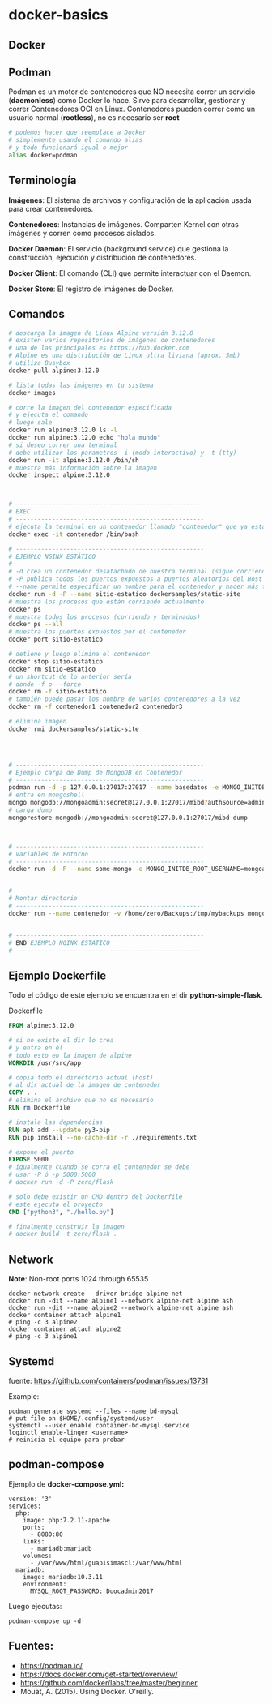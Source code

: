 # docker-basics

Docker
-------

Podman
-------
Podman es un motor de contenedores que NO necesita correr un servicio (**daemonless**) como Docker lo hace.
Sirve para desarrollar, gestionar y correr Contenedores OCI en Linux.
Contenedores pueden correr como un usuario normal (**rootless**), no es necesario ser **root**

```bash
# podemos hacer que reemplace a Docker
# simplemente usando el comando alias
# y todo funcionará igual o mejor
alias docker=podman
```

Terminología
-------------
**Imágenes**: El sistema de archivos y configuración de la aplicación usada para crear contenedores.

**Contenedores**: Instancias de imágenes. Comparten Kernel con otras imágenes y corren como procesos aislados.

**Docker Daemon**: El servicio (background service) que gestiona la construcción, ejecución y distribución de contenedores.

**Docker Client**: El comando (CLI) que permite interactuar con el Daemon.

**Docker Store**: El registro de imágenes de Docker.

Comandos
----------
```bash
# descarga la imagen de Linux Alpine versión 3.12.0
# existen varios repositorios de imágenes de contenedores
# una de las principales es https://hub.docker.com 
# Alpine es una distribución de Linux ultra liviana (aprox. 5mb)
# utiliza Busybox
docker pull alpine:3.12.0 

# lista todas las imágenes en tu sistema
docker images

# corre la imagen del contenedor especificada
# y ejecuta el comando
# luego sale
docker run alpine:3.12.0 ls -l
docker run alpine:3.12.0 echo "hola mundo"
# si deseo correr una terminal 
# debe utilizar los parametros -i (modo interactivo) y -t (tty)
docker run -it alpine:3.12.0 /bin/sh  
# muestra más información sobre la imagen
docker inspect alpine:3.12.0



# ----------------------------------------------------
# EXEC
# ----------------------------------------------------
# ejecuta la terminal en un contenedor llamado "contenedor" que ya está andando
docker exec -it contenedor /bin/bash

# ----------------------------------------------------
# EJEMPLO NGINX ESTÁTICO
# ----------------------------------------------------
# -d crea un contenedor desatachado de nuestra terminal (sigue corriendo después de cerrar la terminal)
# -P publica todos los puertos expuestos a puertos aleatorios del Host
# --name permite especificar un nombre para el contenedor y hacer más fácil su referencia
docker run -d -P --name sitio-estatico dockersamples/static-site
# muestra los procesos que están corriendo actualmente
docker ps
# muestra todos los procesos (corriendo y terminados)
docker ps --all
# muestra los puertos expuestos por el contenedor
docker port sitio-estatico

# detiene y luego elimina el contenedor
docker stop sitio-estatico
docker rm sitio-estatico
# un shortcut de lo anterior sería
# donde -f o --force
docker rm -f sitio-estatico
# también puede pasar los nombre de varios contenedores a la vez
docker rm -f contenedor1 contenedor2 contenedor3

# elimina imagen
docker rmi dockersamples/static-site




# ----------------------------------------------------
# Ejemplo carga de Dump de MongoDB en Contenedor
# ----------------------------------------------------
podman run -d -p 127.0.0.1:27017:27017 --name basedatos -e MONGO_INITDB_ROOT_USERNAME=mongoadmin -e MONGO_INITDB_ROOT_PASSWORD=secret mongo
# entra en mongoshell
mongo mongodb://mongoadmin:secret@127.0.0.1:27017/mibd?authSource=admin
# carga dump
mongorestore mongodb://mongoadmin:secret@127.0.0.1:27017/mibd dump



# ----------------------------------------------------
# Variables de Entorno
# ----------------------------------------------------
docker run -d -P --name some-mongo -e MONGO_INITDB_ROOT_USERNAME=mongoadmin -e MONGO_INITDB_ROOT_PASSWORD=secret mongo


# ----------------------------------------------------
# Montar directorio
# ----------------------------------------------------
docker run --name contenedor -v /home/zero/Backups:/tmp/mybackups mongo


# ----------------------------------------------------
# END EJEMPLO NGINX ESTATICO 
# ----------------------------------------------------
```

Ejemplo Dockerfile
--------------------

Todo el código de este ejemplo se encuentra en el dir **python-simple-flask**.


Dockerfile
```Dockerfile
FROM alpine:3.12.0

# si no existe el dir lo crea
# y entra en él
# todo esto en la imagen de alpine
WORKDIR /usr/src/app

# copia todo el directorio actual (host)
# al dir actual de la imagen de contenedor
COPY . .
# elimina el archivo que no es necesario
RUN rm Dockerfile

# instala las dependencias
RUN apk add --update py3-pip
RUN pip install --no-cache-dir -r ./requirements.txt

# expone el puerto
EXPOSE 5000
# igualmente cuando se corra el contenedor se debe
# usar -P ó -p 5000:5000
# docker run -d -P zero/flask

# solo debe existir un CMD dentro del Dockerfile
# este ejecuta el proyecto
CMD ["python3", "./hello.py"]

# finalmente construir la imagen
# docker build -t zero/flask .
```

Network
--------------------

**Note**: Non-root ports 1024 through 65535

```
docker network create --driver bridge alpine-net
docker run -dit --name alpine1 --network alpine-net alpine ash
docker run -dit --name alpine2 --network alpine-net alpine ash
docker container attach alpine1
# ping -c 3 alpine2 
docker container attach alpine2
# ping -c 3 alpine1 
```

Systemd
---------------
fuente: https://github.com/containers/podman/issues/13731 

Example: 
```
podman generate systemd --files --name bd-mysql 
# put file on $HOME/.config/systemd/user 
systemctl --user enable container-bd-mysql.service
loginctl enable-linger <username>
# reinicia el equipo para probar 
```

podman-compose
------------------

Ejemplo de **docker-compose.yml:** 
```
version: '3'
services:
  php:
    image: php:7.2.11-apache 
    ports:
      - 8080:80 
    links:
      - mariadb:mariadb
    volumes:
      - /var/www/html/guapisimascl:/var/www/html
  mariadb:
    image: mariadb:10.3.11
    environment:
      MYSQL_ROOT_PASSWORD: Duocadmin2017
```

Luego ejecutas:

```
podman-compose up -d 
```


Fuentes:
---------

- https://podman.io/ 
- https://docs.docker.com/get-started/overview/ 
- https://github.com/docker/labs/tree/master/beginner 
- Mouat, A. (2015). Using Docker. O'reilly. 

